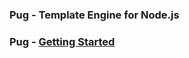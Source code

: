### Pug - Template Engine for Node.js

### Pug - [Getting Started](https://pugjs.org/api/getting-started.html)